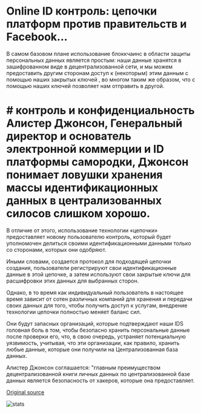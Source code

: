 # Online ID контроль: цепочки платформ против правительств и Facebook...

В самом базовом плане использование блоккчаинс в области защиты персональных данных является простым: наши данные хранятся в зашифрованном виде в децентрализованной сети, и мы можем предоставить другим сторонам доступ к (некоторым) этим данным с помощью наших закрытых ключей , во многом таким же образом, что с помощью наших ключей позволяет нам отправить в другой.

# # контроль и конфиденциальность Алистер Джонсон, Генеральный директор и основатель электронной коммерции и ID платформы самородки, Джонсон понимает ловушки хранения массы идентификационных данных в централизованных силосов слишком хорошо.

В отличие от этого, использование технологии «цепочки» предоставляет новому пользователю контроль, который будет уполномочен делиться своими идентификационными данными только со сторонами, которых они одобряют.

Иными словами, создается протокол для подходящей цепочки создания, пользователи регистрируют свои идентификационные данные в этой цепочке, а затем используют свои закрытые ключи для расшифровки этих данных для выбранных сторон.

Однако, в то время как индивидуальный пользователь в настоящее время зависит от сотен различных компаний для хранения и передачи своих данных для того, чтобы получить доступ к услугам, внедрение технологии цепочки полностью меняет баланс сил.

Они будут запасных организаций, которые подтверждают наши IDS головная боль в том, чтобы безопасно хранить персональные данные после проверки его, что, в свою очередь, устраняет потенциальную уязвимость, учитывая, что эти организации, как правило, хранить любые данные, которые они получили на Централизованная база данных.

Алистер Джонсон соглашается: "главным преимуществом децентрализованной книги личных данных по централизованной базе данных является безопасность от хакеров, которые она предоставляет.

[Original source](https://cointelegraph.com/news/online-id-control-blockchain-platforms-vs-governments-and-facebook)

![stats](https://c.statcounter.com/11760860/0/a89fa40b/1/ "stats")